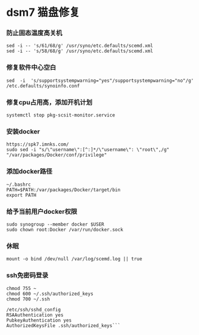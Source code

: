 # dsm7 猫盘修复

### 防止固态温度高关机

```
sed -i -- 's/61/68/g' /usr/syno/etc.defaults/scemd.xml
sed -i -- 's/58/68/g' /usr/syno/etc.defaults/scemd.xml
```

### 修复软件中心空白

```
sed  -i  's/supportsystempwarning="yes"/supportsystempwarning="no"/g' /etc.defaults/synoinfo.conf 
```

### 修复cpu占用高，添加开机计划
```
systemctl stop pkg-scsit-monitor.service
```

### 安装docker
```
https://spk7.imnks.com/
sudo sed -i "s/\"username\":[^:]*/\"username\": \"root\",/g" "/var/packages/Docker/conf/privilege"
```

### 添加docker路径
```
~/.bashrc
PATH=$PATH:/var/packages/Docker/target/bin
export PATH
```
### 给予当前用户docker权限

```sudo synogroup --add docker
sudo synogroup --member docker $USER
sudo chown root:Docker /var/run/docker.sock
```

### 休眠

```
mount -o bind /dev/null /var/log/scemd.log || true
```


### ssh免密码登录
```
chmod 755 ~
chmod 600 ~/.ssh/authorized_keys
chmod 700 ~/.ssh

/etc/ssh/sshd_config
RSAAuthentication yes
PubkeyAuthentication yes
AuthorizedKeysFile .ssh/authorized_keys```
